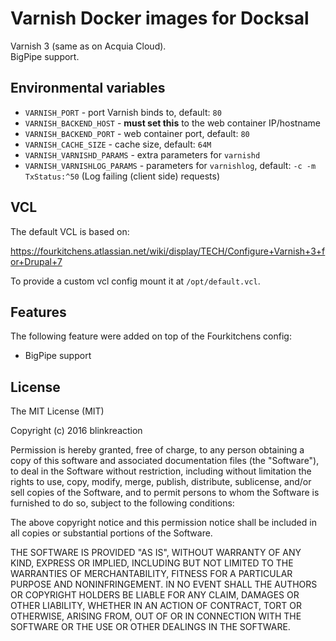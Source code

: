 # Varnish Docker images for Docksal

Varnish 3 (same as on Acquia Cloud).  
BigPipe support.


## Environmental variables

- `VARNISH_PORT` - port Varnish binds to, default: `80`
- `VARNISH_BACKEND_HOST` - **must set this** to the web container IP/hostname
- `VARNISH_BACKEND_PORT` - web container port, default: `80`
- `VARNISH_CACHE_SIZE` - cache size, default: `64M`
- `VARNISH_VARNISHD_PARAMS` - extra parameters for `varnishd`
- `VARNISH_VARNISHLOG_PARAMS` - parameters for `varnishlog`, default: `-c -m TxStatus:^50` (Log failing (client side) requests)


## VCL

The default VCL is based on:

https://fourkitchens.atlassian.net/wiki/display/TECH/Configure+Varnish+3+for+Drupal+7

To provide a custom vcl config mount it at `/opt/default.vcl`.


## Features

The following feature were added on top of the Fourkitchens config:

- BigPipe support


## License

The MIT License (MIT)

Copyright (c) 2016 blinkreaction

Permission is hereby granted, free of charge, to any person obtaining a copy
of this software and associated documentation files (the "Software"), to deal
in the Software without restriction, including without limitation the rights
to use, copy, modify, merge, publish, distribute, sublicense, and/or sell
copies of the Software, and to permit persons to whom the Software is
furnished to do so, subject to the following conditions:

The above copyright notice and this permission notice shall be included in all
copies or substantial portions of the Software.

THE SOFTWARE IS PROVIDED "AS IS", WITHOUT WARRANTY OF ANY KIND, EXPRESS OR
IMPLIED, INCLUDING BUT NOT LIMITED TO THE WARRANTIES OF MERCHANTABILITY,
FITNESS FOR A PARTICULAR PURPOSE AND NONINFRINGEMENT. IN NO EVENT SHALL THE
AUTHORS OR COPYRIGHT HOLDERS BE LIABLE FOR ANY CLAIM, DAMAGES OR OTHER
LIABILITY, WHETHER IN AN ACTION OF CONTRACT, TORT OR OTHERWISE, ARISING FROM,
OUT OF OR IN CONNECTION WITH THE SOFTWARE OR THE USE OR OTHER DEALINGS IN THE
SOFTWARE.
